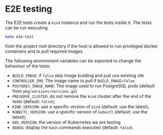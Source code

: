 # E2E testing

The E2E tests create a `kind` instance and run the tests inside it.
The tests can be run executing

``` bash
make e2e-test
```

from the project root directory if the host is allowed to run privileged
docker containers and to pull required images.

The following environment variables can be exported to change the behaviour
of the tests:

* `BUILD_IMAGE`: if `false` skip image building and just use existing `IMG`
* `CONTROLLER_IMG`: The image name to pull if `BUILD_IMAGE=false`
* `POSTGRES_IMAGE_NAME`: The image used to run PostgreSQL pods (default
   from `pkg/versions/versions.go`)
* `PRESERVE_CLUSTER`: do not remove the `kind` cluster after the end of the
  tests (default: `false`);
* `KIND_VERSION`: use a specific version of `kind` (default: use the latest);
* `KUBECTL_VERSION`: use a specific version of `kubectl` (default: use the
  latest);
* `K8S_VERSION`: the version of Kubernetes we are testing
* `DEBUG`: display the `bash` commands executed (default: `false`).
